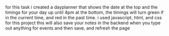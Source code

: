 for this task i created a dayplanner that shows the date at the top and the timings for your day up until 4pm at the bottom, the timings will turn green if in the current time, and red in the past time. i used javascript, html, and css for this project
this will also save your notes in the backend when you type out anything for events and then save, and refresh the page
